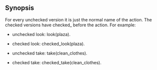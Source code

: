 ## Synopsis

For every unchecked version it is just the normal name of the action. The checked versions have checked_ before the action. For example:

 * unchecked look: look(plaza).
 * checked look: checked_look(plaza).

 * unchecked take: take(clean_clothes).
 * checked take: checked_take(clean_clothes).
